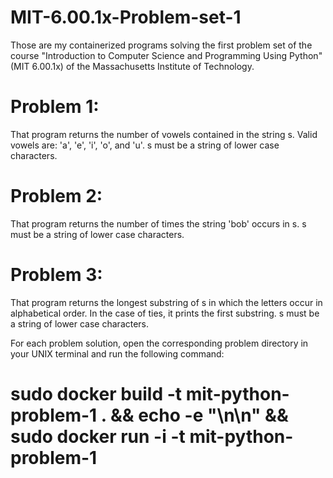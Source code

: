# MIT-6.00.1x-Problem-set-1

Those are my containerized programs solving the first problem set of the course "Introduction to Computer Science and Programming Using Python" (MIT 6.00.1x) of the Massachusetts Institute of Technology.

# Problem 1:
That program returns the number of vowels contained in the string s. Valid vowels are: 'a', 'e', 'i', 'o', and 'u'. s must be a string of lower case characters.

# Problem 2:
That program returns the number of times the string 'bob' occurs in s. s must be a string of lower case characters.

# Problem 3:
That program returns the longest substring of s in which the letters occur in alphabetical order. In the case of ties, it prints the first substring. s must be a string of lower case characters.

For each problem solution, open the corresponding problem directory in your UNIX terminal and run the following command: 
# sudo docker build -t mit-python-problem-1 . && echo -e "\n\n" && sudo docker run -i -t mit-python-problem-1
